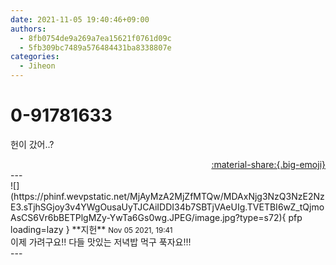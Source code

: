 ```yaml
---
date: 2021-11-05 19:40:46+09:00
authors:
  - 8fb0754de9a269a7ea15621f0761d09c
  - 5fb309bc7489a576484431ba8338807e
categories:
  - Jiheon
---
```


# 0-91781633

<div class="post-container" markdown="1">
<div class="content-container md-sidebar__scrollwrap" markdown="1">

헌이 갔어..?

</div>
</div>

<div style="text-align: right;" markdown="1">
<a href="https://weverse.io/fromis9/fanpost/0-91781633" style="text-align: right;">:material-share:{.big-emoji}</a>
</div>
---

<div class="comments-container md-sidebar__scrollwrap" markdown="1">
<div class="comment" markdown="1">
<div class='id-container' markdown="1">
![](https://phinf.wevpstatic.net/MjAyMzA2MjZfMTQw/MDAxNjg3NzQ3NzE2NzE3.sTjhSGjoy3v4YWgOusaUyTJCAiIDDI34b7SBTjVAeUIg.TVETBI6wZ_tQjmoAsCS6Vr6bBETPlgMZy-YwTa6Gs0wg.JPEG/image.jpg?type=s72){ pfp loading=lazy }
**<span class="artist">지헌</span>** <small>Nov 05 2021, 19:41</small><br>
</div>
<div class='comment-body' markdown="1">
이제 가려구요!! 다들 맛있는 저녁밥 먹구 푹자요!!!
</div>
</div>
</div>
---
